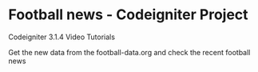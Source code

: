 # Football news - Codeigniter Project 

Codeigniter 3.1.4 Video Tutorials

Get the new data from the football-data.org and check the recent football news


















